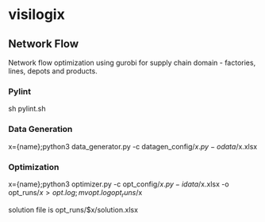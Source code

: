 # visilogix

## Network Flow

Network flow optimization using gurobi for supply chain domain - factories, lines, depots and products.

### Pylint

sh pylint.sh

### Data Generation

x={name};python3 data_generator.py -c datagen_config/$x.py -o data/$x.xlsx

### Optimization

x={name};python3 optimizer.py -c opt_config/$x.py -i data/$x.xlsx -o opt_runs/$x > opt.log; mv opt.log opt_runs/$x

solution file is opt_runs/$x/solution.xlsx
